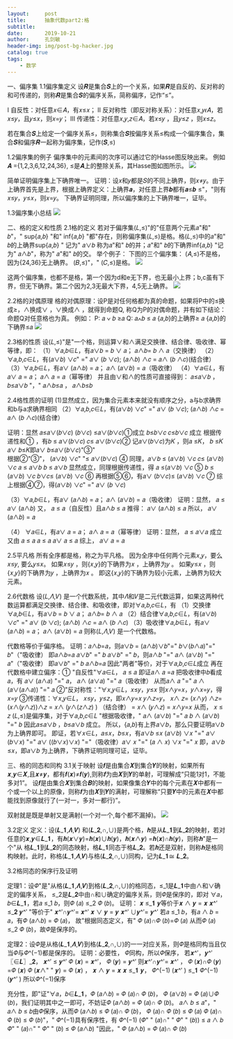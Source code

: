```yaml
---
layout:     post
title:      抽象代数part2:格
subtitle:   
date:       2019-10-21
author:     孔剑敏
header-img: img/post-bg-hacker.jpg
catalog: true
tags:
    - 数学
---
```

一、偏序集
1.1偏序集定义
设𝑹是集合𝑺上的一个关系，如果𝑹是自反的、反对称的和可传递的，则称𝑹是集合𝑺的偏序关系，简称偏序，记作“≤”。

Ⅰ 自反性：对任意𝑥∈𝐴，有𝑥≤𝑥；
Ⅱ 反对称性（即反对称关系）：对任意𝑥,𝑦𝜖𝐴，若𝑥≤𝑦，且𝑦≤𝑥，则𝑥=𝑦；
Ⅲ 传递性：对任意𝑥,𝑦,𝑧∈𝐴，若𝑥≤𝑦 ，且𝑦≤𝑧 ，则𝑥≤𝑧。

若在集合𝑺上给定一个偏序关系≤，则称集合𝑺按偏序关系≤构成一个偏序集合，集合𝑺和偏序𝑹一起称为偏序集，记作(𝑺,≤)

1.2偏序集的例子
偏序集中的元素间的次序可以通过它的Hasse图反映出来。
例如𝑨 ={1,2,3,6,12,24,36}, ≤是𝑨上的整除关系，其Hasse图如图所示。
![](https://i.bmp.ovh/imgs/2019/10/5ac4d9c49ae8df27.png)

简单证明偏序集上下确界唯一。
证明：设𝑥和𝑦都是𝑆的不同上确界，则𝑥≠𝑦。由于上确界首先是上界，根据上确界定义：上确界𝒂，对任意上界𝒃都有𝒂≤𝒃 ≤"，"则有𝑥≤𝑦，𝑦≤𝑥，则𝑥=𝑦。
下确界证明同理，所以偏序集的上下确界唯一，证毕。

1.3偏序集小总结
![](https://i.bmp.ovh/imgs/2019/10/0931f80cfd3cfbb2.png)

二、格的定义和性质
2.1格的定义
若对于偏序集(𝐿,≤)"的"任意两个元素𝑎"和" 𝑏"，"  sup⁡{𝑎,𝑏} "和"  inf⁡{𝑎,𝑏} "都"存在，则称偏序集(𝐿,≤)是格。格(𝐿,≤)中的𝑎"和" 𝑏的上确界sup⁡{𝑎,𝑏} "
记为" 𝑎∨𝑏 称为𝑎"和" 𝑏的并；𝑎"和" 𝑏的下确界inf⁡{𝑎,𝑏} "记为" 𝑎∧𝑏"，称为" 𝑎"和" 𝑏的交。
举个例子：
下图的三个偏序集：
(𝐴,≤)不是格，因为{24,36}无上确界。
(𝐵,≤)"，" (𝐶,≤)是格。
![](https://i.bmp.ovh/imgs/2019/10/4ea024da26163418.png)

这两个偏序集，也都不是格，第一个因为d和e无下界，也无最小上界；b,c虽有下界，但无下确界。第二个因为2,3无最大下界，4,5无上确界。
![](https://i.bmp.ovh/imgs/2019/10/756fa4088fc84b84.png)

2.2格的对偶原理
格的对偶原理：设P是对任何格都为真的命题，如果将P中的≤换成≥，∧换成∨ ，∨换成∧ ，就得到命题Q, 称Q为P的对偶命题，并有如下结论：命题Q对任意格也为真。
例如：
 P: 𝑎 ∨ 𝑏 ≥𝑎			 Q: 𝑎∧𝑏 ≤ 𝑎
{𝑎,𝑏}的上确界≥ 𝑎		{𝑎,𝑏}的下确界≤𝑎
![](https://i.bmp.ovh/imgs/2019/10/a0326f190f383811.png)

2.3格的性质
设(𝐿,≤)"是"一个格，则运算∨和∧满足交换律、结合律、吸收律、幂等律，即：
（1）∀𝑎,𝑏∈𝐿，有𝑎∨𝑏 = 𝑏 ∨ 𝑎； 𝑎∧𝑏= 𝑏 ∧ 𝑎（交换律）
（2）∀𝑎,𝑏,𝑐∈𝐿，有(𝑎∨𝑏) ∨𝑐" =" 𝑎∨ (𝑏 ∨𝑐);
			 (𝑎∧𝑏) ∧𝑐 = 𝑎∧ (𝑏 ∧𝑐)(结合律）
（3）∀𝑎,𝑏∈𝐿，有𝑎∨ (𝑎∧𝑏) = 𝑎； 𝑎∧ (𝑎∨𝑏) = 𝑎（吸收律）
（4）∀𝑎∈𝐿，有𝑎∨ 𝑎 = 𝑎； 𝑎∧ 𝑎 = 𝑎（幂等律）
并且由∨和∧的性质可直接得到：
	𝑎≤𝑎∨𝑏 ， 𝑏≤𝑎∨𝑏 "，"  𝑎∧𝑏≤𝑎 ， 𝑎∧𝑏≤𝑏

2.4格性质的证明
 (1)显然成立，因为集合元素本来就没有顺序之分，a与b求确界和b与a求确界相同
（2）∀𝑎,𝑏,𝑐∈𝐿，有(𝑎∨𝑏) ∨𝑐" =" 𝑎∨ (𝑏 ∨𝑐);
			 (𝑎∧𝑏) ∧𝑐 = 𝑎∧ (𝑏 ∧𝑐)(结合律）

证明：显然     𝑎≤𝑎∨(𝑏∨𝑐)
	     (𝑏∨𝑐) ≤𝑎∨(𝑏∨𝑐)①成立
		   𝑏≤𝑏∨𝑐
		   𝑐≤𝑏∨𝑐            成立
	根据传递性和① ，有𝑏 ≤ 𝑎∨(𝑏∨𝑐)
			               𝑐≤ 𝑎∨(𝑏∨𝑐)②
	记𝑎∨(𝑏∨𝑐)为𝐾 ，则𝑎 ≤𝐾，  𝑏 ≤𝐾         𝑎∨ 𝑏≤𝐾即𝑎∨ 𝑏≤𝑎∨(𝑏∨𝑐)"③"				             
	根据②"③"， (𝑎∨𝑏) ∨𝑐" "≤ 𝑎∨(𝑏∨𝑐) ④
  	同理，𝑎∨𝑏 ≤ (𝑎∨𝑏) ∨𝑐
		       𝑐≤ (𝑎∨𝑏) ∨𝑐
		        𝑎 ≤ 𝑎∨𝑏 
		        𝑏 ≤ 𝑎∨𝑏   显然成立，同理根据传递性，得
		 𝑎 ≤(𝑎∨𝑏) ∨𝑐  ⑤
 		 𝑏 ≤ (𝑎∨𝑏) ∨𝑐
		 𝑏∨𝑐≤ (𝑎∨𝑏) ∨𝑐  ⑥
	再根据⑤⑥，有𝑎∨ (𝑏∨𝑐)≤ (𝑎∨𝑏) ∨𝑐  ⑦
综上根据④⑦，得(𝑎∨𝑏) ∨𝑐" =" 𝑎∨ (𝑏 ∨𝑐)

（3）∀𝑎,𝑏∈𝐿，有𝑎∨ (𝑎∧𝑏) = 𝑎； 𝑎∧ (𝑎∨𝑏) = 𝑎（吸收律）
证明：显然， 𝑎 ≤ 𝑎∨ (𝑎∧𝑏) 
	又， 𝑎 ≤ 𝑎（自反性）且𝑎∧𝑏 ≤ 𝑎
	推得： 𝑎∨ (𝑎∧𝑏) ≤ 𝑎
	所以， 𝑎∨ (𝑎∧𝑏) = 𝑎
  
（4） ∀𝑎∈𝐿，有𝑎∨ 𝑎 = 𝑎； 𝑎∧ 𝑎 = 𝑎（幂等律）
证明：显然， 𝑎 ≤ 𝑎∨𝑎 成立
	又由	 𝑎 ≤ 𝑎
		 𝑎 ≤ 𝑎               𝑎∨ 𝑎 ≤ 𝑎
	综上， 𝑎∨ 𝑎 = 𝑎

2.5平凡格
所有全序都是格，称之为平凡格。
因为全序中任何两个元素𝑥,𝑦，要么𝑥≤𝑦, 要么𝑦≤𝑥。
如果𝑥≤𝑦 ，则{𝑥,𝑦}的下确界为𝑥 ，上确界为𝑦 。
如果𝑦≤𝑥 ，则{𝑥,𝑦}的下确界为𝑦 ，上确界为𝑥 。
即这{𝑥,𝑦}的下确界为较小元素，上确界为较大元素。

2.6代数格
设(𝐿,𝛬,𝑉) 是一个代数系统，其中𝛬和𝑉是二元代数运算，如果这两种代数运算都满足交换律、结合律、和吸收律，即对∀𝑎,𝑏,𝑐∈𝐿，有
（1）交换律∀𝑎,𝑏∈𝐿，有𝑎∨𝑏 = 𝑏 ∨ 𝑎； 𝑎∧𝑏= 𝑏 ∧ 𝑎
（2）结合律∀𝑎,𝑏,𝑐∈𝐿，有(𝑎∨𝑏) ∨𝑐" =" 𝑎∨ (𝑏 ∨𝑐);
			               (𝑎∧𝑏) ∧𝑐 = 𝑎∧ (𝑏 ∧𝑐)
（3）吸收律∀𝑎,𝑏∈𝐿，有𝑎∨ (𝑎∧𝑏) = 𝑎； 𝑎∧ (𝑎∨𝑏) = 𝑎
则称(𝐿,𝛬,𝑉) 是一个代数格。

代数格等价于偏序格。
证明：𝑎∧𝑏=𝑎，则𝑎∨𝑏 = (𝑎∧𝑏)∨𝑏"=" 𝑏∨(𝑏∧𝑎)"=" 𝑏"（"吸收律）
	即𝑎∧𝑏=𝑎          𝑎∨𝑏" =" 𝑏
	𝑎∨𝑏" =" 𝑏，则𝑎∧𝑏 "=" 𝑎∧ (𝑎∨𝑏) "=" 𝑎"（"吸收律）
	即𝑎∨𝑏" =" 𝑏          𝑎∧𝑏=𝑎
因此"两者"等价，对于∀𝑎,𝑏,𝑐∈𝐿成立
再在代数格中建立偏序：① "自反性"∀𝑎∈𝐿， 𝑎 ≤ 𝑎 
				 即证𝑎∧ 𝑎 =𝑎
				 把吸收律中𝑏看成𝑎，有
				  𝑎∨ (𝑎∧𝑎) "=" 𝑎， 𝑎∧ (𝑎∨𝑎) "=" 𝑎（吸收律）
				 从而𝑎∧ 𝑎 "=" 𝑎 ∧ (𝑎∨(𝑎∧𝑎)) "=" 𝑎
	②"反对称性："∀𝑥,𝑦∈𝐿，𝑥≤𝑦，𝑦≤𝑥
		            则𝑥∧𝑦=𝑥，𝑦∧𝑥=𝑦，得𝑥=𝑦
	③传递性：∀𝑥,𝑦∈𝐿， 𝑥≤𝑦，𝑦≤𝑧，即𝑥∧𝑦=𝑥
		         𝑦∧𝑧=𝑦， 
                                    𝑥∧ 𝑧= (𝑥∧𝑦) ∧𝑧= (𝑥∧(𝑦∧𝑧))∧𝑧
		                   = 𝑥∧ (𝑦∧(𝑧∧𝑧) ) （结合律）
			      = 𝑥∧ (𝑦∧𝑧) = 𝑥∧𝑦=𝑥
		       从而， 𝑥 ≤ 𝑧
	             (𝐿,≤)是偏序集，对于∀𝑎,𝑏,𝑐∈𝐿
		"根据吸收律，" 𝑎∧ (𝑎∨𝑏) "=" 𝑎
				𝑏 ∧ (𝑎∨𝑏) "=" 𝑏
		因此𝑎≤𝑎∨𝑏 ，𝑏≤𝑎∨𝑏 成立。
		所以，{𝑎,𝑏}有上界𝑎∨𝑏，那么只要证明𝑎∨𝑏为上确界即可。
即证，若∀𝑥∈𝐿，𝑎≤𝑥，𝑏≤𝑥，有𝑎∨𝑏 ≤𝑥
		 (𝑎∨𝑏) ∨𝑥 "=" 𝑎∨ (𝑏∨𝑥) "=" 𝑎∨ ((𝑏∨𝑥)∨𝑥) 
			         "="（吸收律）𝑎∨ 𝑥 "=" (𝑎 ∧ 𝑥) ∨𝑥 "=" 𝑥
		 即，𝑎∨𝑏 ≤𝑥，即𝑎∨𝑏 为上确界，下确界证明同理可证，证毕。
     
三、格的同态和同构
3.1关于映射
设𝒇是由集合𝑿到集合𝒀的映射，如果所有𝒙,𝒚∈𝑿,且𝒙≠𝒚，都有𝒇(𝒙)≠𝒇(𝒚),则称𝒇为由𝑿到𝒀的单射，可理解成“只能1对1，不能多对1”。
设𝒇是由集合𝑿到集合𝑩的映射，如果像集合𝒀中的每个元素在𝑿中都有一个或一个以上的原像，则称𝒇为由𝑿到𝒀的满射，可理解称“只要𝒀中的元素在𝑿中都
能找到原像就行了(一对一，多对一都行)”。

双射就是既是单射又是满射(一个对一个,每个都不漏掉)。
![](https://i.bmp.ovh/imgs/2019/10/aa6708ffc47de074.png)

3.2定义
定义：设(𝑳_𝟏,𝜦,𝑽) 和(𝑳_𝟐,∩,∪)是两个格，𝒉是从𝑳_𝟏到𝑳_𝟐的映射，若对任意的𝒙,𝒚∈𝑳_𝟏，有𝒉(𝒙∨𝒚)=𝒉(𝒙)∪𝒉(𝒚)，𝒉(𝒙∧𝒚) =𝒉(𝒙)∩𝒉(𝒚)，则称𝒉"是一个"从
格𝑳_𝟏到𝑳_𝟐的同态映射，格𝑳_𝟏同态于格𝑳_𝟐。若𝒉还是双射，则称𝒉是格同构映射。此时，称格(𝑳_𝟏,𝜦,𝑽)与格(𝑳_𝟐,∩,∪)同构，记为𝑳_𝟏≅ 𝑳_𝟐。

3.2格同态的保序行及证明

定理1：设𝛷"是"从格(𝑳_𝟏,𝜦,𝑽)到格(𝑳_𝟐,∩,∪)的格同态，≤_1是𝑳_𝟏中由∧和∨确定的偏序关系， ≤_2是𝑳_𝟐中由∩和∪确定的偏序关系，则𝛷是保序的，即对
∀𝑎，𝑏∈𝑳_𝟏，若𝑎 ≤_1 𝑏，则𝛷 (𝑎) ≤_2 𝛷 (𝑏)。
证明： 𝒙 ≤_𝟏 𝒚等价于𝒙 ∧ 𝒚 = 𝒙              𝒙^′ ≤_𝟐 𝒚^′ "等价于" 𝒙^′∩𝒚^′= 𝒙^′ 
		 	 𝒙 ∨ 𝒚 = 𝒚			          𝒙^′ ∪𝒚^′= 𝒚^′
	若𝑎 ≤_1 𝑏，有𝑎 ∧ 𝑏 = 𝑎，有𝛷 (𝑎∧𝑏) = 𝛷 (𝑎)，
	故"根据同态定义，有" 𝛷 (𝑎)∩𝛷 (𝑏)=𝛷 (𝑎) 
	从而𝛷 (𝑎) ≤_2 𝛷 (𝑏)，故𝛷是保序的。


定理2：设𝛷是从格(𝑳_𝟏,𝜦,𝑽)到格(𝑳_𝟐,∩,∪)的一一对应关系，则𝛷是格同构当且仅当𝛷与𝛷^(−1)都是保序的。
证明：必要性， 𝛷同构，所以𝛷保序，
		    若𝒙^′，𝒚^′ 〖∈𝑳〗_𝟐， 𝒙^′ ≤ 𝒚^′
		     𝛷 (𝒙) = 𝒙^′， 𝛷 (𝒚) = 𝒚^′
		     则𝒙^′∩𝒚^′= 𝒙^′ ， 𝛷 (𝒙)∩𝛷 (𝒚) =𝛷 (𝒙)
		     𝛷 (𝒙∧" " 𝒚) = 𝛷 (𝒙)   ， 𝒙 ∧ 𝒚 = 𝒙 
		    𝒙 ≤_𝟏 𝒚， 𝛷^(−1) (𝒙^′ ) ≤_𝟏 𝛷^(−1) (𝒚^′ )
		     所以𝛷^(−1)保序
         
充分性，即"证"∀𝑎，𝑏∈𝑳_𝟏，𝛷 (𝑎∧𝑏) = 𝛷 (𝑎)∩ 𝛷 (𝑏)， 𝛷 (𝑎∨𝑏) = 𝛷 (𝑎)∪𝛷 (𝑏)，我们证明其中之一即可，不妨证𝛷 (𝑎∧𝑏) = 𝛷 (𝑎)∩ 𝛷 (𝑏)。
	 𝑎∧ 𝑏 ≤ 𝑎"，" 𝑎∧ 𝑏 ≤ 𝑏由𝛷保序，从而𝛷 (𝑎∧𝑏) ≤ 𝛷 (𝑎)∩ 𝛷 (𝑏)，
	 𝛷 (𝑎)∩ 𝛷 (𝑏) ≤ 𝛷 (𝑎) 
	 𝛷 (𝑎)∩ 𝛷 (𝑏) ≤ 𝛷 (𝑏)"，"
	 𝛷^(−1)具有保序性，有 𝛷^(−1) (𝛷" " (𝑎)∩" " 𝛷" " (𝑏)) ≤ 𝑎 ∧ 𝑏 
	 𝛷" " (𝑎)∩" " 𝛷" " (𝑏) ≤ 𝛷 (𝑎∧𝑏)
	 "因此，" 𝛷 (𝑎∧𝑏) = 𝛷 (𝑎)∩ 𝛷 (𝑏)





